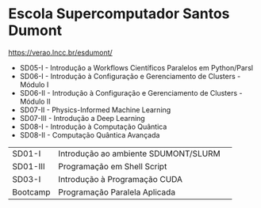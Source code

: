 # Escola Supercomputador Santos Dumont

https://verao.lncc.br/esdumont/

- SD05-I - Introdução a Workflows Científicos Paralelos em Python/Parsl
- SD06-I - Introdução à Configuração e Gerenciamento de Clusters - Módulo I
- SD06-II - Introdução à Configuração e Gerenciamento de Clusters - Módulo II
- SD07-II - Physics-Informed Machine Learning
- SD07-III - Introdução a Deep Learning
- SD08-I - Introdução à Computação Quântica
- SD08-II - Computação Quântica Avançada

|  |  |  |
| --- | --- | --- |
| SD01-I | Introdução ao ambiente SDUMONT/SLURM |  |
| SD01-III | Programação em Shell Script |  |
| SD03-I | Introdução à Programação CUDA |  |
| Bootcamp | Programação Paralela Aplicada |  |